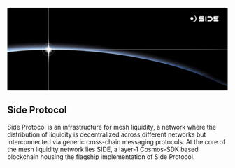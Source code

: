 ![Side Protocol](https://github.com/sideprotocol/.github/blob/main/profile/1-1.jpg?raw=true)

## Side Protocol

Side Protocol is an infrastructure for mesh liquidity, a network where the distribution of liquidity is decentralized across different networks but interconnected via generic cross-chain messaging protocols. At the core of the mesh liquidity network lies SIDE, a layer-1 Cosmos-SDK based blockchain housing the flagship implementation of Side Protocol.
